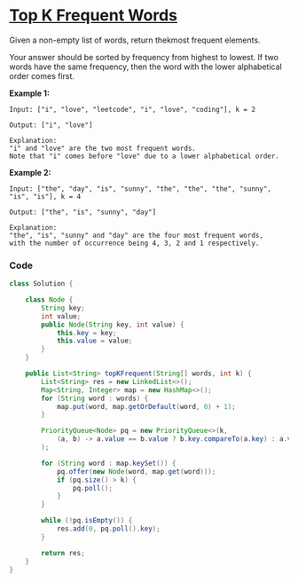 # [Top K Frequent Words](https://leetcode.com/problems/top-k-frequent-words/description/)

Given a non-empty list of words, return thekmost frequent elements.

Your answer should be sorted by frequency from highest to lowest. If two words have the same frequency, then the word with the lower alphabetical order comes first.

**Example 1:**

```
Input: ["i", "love", "leetcode", "i", "love", "coding"], k = 2

Output: ["i", "love"]

Explanation:
"i" and "love" are the two most frequent words.
Note that "i" comes before "love" due to a lower alphabetical order.
```

**Example 2:**

```
Input: ["the", "day", "is", "sunny", "the", "the", "the", "sunny", "is", "is"], k = 4

Output: ["the", "is", "sunny", "day"]

Explanation:
"the", "is", "sunny" and "day" are the four most frequent words,
with the number of occurrence being 4, 3, 2 and 1 respectively.
```

### Code

```java
class Solution {

    class Node {
        String key;
        int value;
        public Node(String key, int value) {
            this.key = key;
            this.value = value;
        }
    }

    public List<String> topKFrequent(String[] words, int k) {
        List<String> res = new LinkedList<>();
        Map<String, Integer> map = new HashMap<>();
        for (String word : words) {
            map.put(word, map.getOrDefault(word, 0) + 1);
        }

        PriorityQueue<Node> pq = new PriorityQueue<>(k,
            (a, b) -> a.value == b.value ? b.key.compareTo(a.key) : a.value - b.value
        );

        for (String word : map.keySet()) {
            pq.offer(new Node(word, map.get(word)));
            if (pq.size() > k) {
                pq.poll();
            }
        }

        while (!pq.isEmpty()) {
            res.add(0, pq.poll().key);
        }

        return res;
    }
}
```



